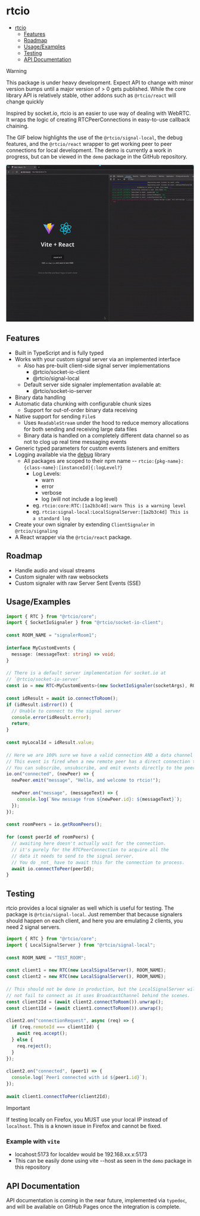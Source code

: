 # rtcio

<!--toc:start-->

- [rtcio](#rtcio)
  - [Features](#features)
  - [Roadmap](#roadmap)
  - [Usage/Examples](#usageexamples)
  - [Testing](#testing)
  - [API Documentation](#api-documentation)
  <!--toc:end-->

> [!WARNING]
> This package is under heavy development. Expect API to change
> with minor version bumps until a major version of > 0 gets
> published. While the core library API is relatively stable,
> other addons such as `@rtcio/react` will change quickly

Inspired by socket.io, rtcio is an easier to use way of dealing with WebRTC.
It wraps the logic of creating RTCPeerConnections in easy-to-use callback
chaining.

The GIF below highlights the use of the `@rtcio/signal-local`, the debug features,
and the `@rtcio/react` wrapper to get working peer to peer connections for
local development. The demo is currently a work in progress, but can be viewed
in the `demo` package in the GitHub repository.

![Working peer to peer connections in Firefox using the LocalSignalServer and React wrapper](https://raw.githubusercontent.com/dbidwell94/rtc.io/refs/heads/master/assets/rtcio.gif)

## Features

- Built in TypeScript and is fully typed
- Works with your custom signal server via an implemented interface
  - Also has pre-built client-side signal server implementations
    - @rtcio/socket-io-client
    - @rtcio/signal-local
  - Default server side signaler implementation available at:
    - @rtcio/socket-io-server
- Binary data handling
- Automatic data chunking with configurable chunk sizes
  - Support for out-of-order binary data receiving
- Native support for sending `File`s
  - Uses `ReadableStream` under the hood to reduce memory allocations
    for both sending and receiving large data files
  - Binary data is handled on a completely different data channel so as
    not to clog up real time messaging events
- Generic typed parameters for custom events listeners and emitters
- Logging available via the [debug](https://www.npmjs.com/package/debug) library
  - All packages are scoped to their npm name -- `rtcio:{pkg-name}:{class-name}:[instanceId]{:logLevel?}`
    - Log Levels:
      - warn
      - error
      - verbose
      - log (will not include a log level)
    - eg. `rtcio:core:RTC:[1a2b3c4d]:warn This is a warning level`
    - eg. `rtcio:signal-local:LocalSignalServer:[1a2b3c4d] This is a standard log`
- Create your own signaler by extending `ClientSignaler` in `@rtcio/signaling`
- A React wrapper via the `@rtcio/react` package.

## Roadmap

- Handle audio and visual streams
- Custom signaler with raw websockets
- Custom signaler with raw Server Sent Events (SSE)

## Usage/Examples

```typescript
import { RTC } from "@rtcio/core";
import { SocketIoSignaler } from "@rtcio/socket-io-client";

const ROOM_NAME = "signalerRoom1";

interface MyCustomEvents {
  message: (messageText: string) => void;
}

// There is a default server implementation for socket.io at
// `@rtcio/socket-io-server`
const io = new RTC<MyCustomEvents>(new SocketIoSignaler(socketArgs), ROOM_NAME);

const idResult = await io.connectToRoom();
if (idResult.isError()) {
  // Unable to connect to the signal server
  console.error(idResult.error);
  return;
}

const myLocalId = idResult.value;

// Here we are 100% sure we have a valid connection AND a data channel
// This event is fired when a new remote peer has a direct connection to you.
// You can subscribe, unsubscribe, and emit events directly to the peer
io.on("connected", (newPeer) => {
  newPeer.emit("message", "Hello, and welcome to rtcio!");

  newPeer.on("message", (messageText) => {
    console.log(`New message from ${newPeer.id}: ${messageText}`);
  });
});

const roomPeers = io.getRoomPeers();

for (const peerId of roomPeers) {
  // awaiting here doesn't actually wait for the connection.
  // it's purely for the RTCPeerConnection to acquire all the
  // data it needs to send to the signal server.
  // You do _not_ have to await this for the connection to process.
  await io.connectToPeer(peerId);
}
```

## Testing

rtcio provides a local signaler as well which is useful for testing.
The package is `@rtcio/signal-local`. Just remember that because
signalers should happen on each client, and here you are emulating 2
clients, you need 2 signal servers.

```typescript
import { RTC } from "@rtcio/core";
import { LocalSignalServer } from "@rtcio/signal-local";

const ROOM_NAME = "TEST_ROOM";

const client1 = new RTC(new LocalSignalServer(), ROOM_NAME);
const client2 = new RTC(new LocalSignalServer(), ROOM_NAME);

// This should not be done in production, but the LocalSignalServer will
// not fail to connect as it uses BroadcastChannel behind the scenes.
const client2Id = (await client2.connectToRoom()).unwrap();
const client1Id = (await client1.connectToRoom()).unwrap();

client2.on("connectionRequest", async (req) => {
  if (req.remoteId === client1Id) {
    await req.accept();
  } else {
    req.reject();
  }
});

client2.on("connected", (peer1) => {
  console.log(`Peer1 connected with id ${peer1.id}`);
});

await client1.connectToPeer(client2Id);
```

> [!IMPORTANT]
> If testing locally on Firefox, you MUST use your local IP instead of `localhost`.
> This is a known issue in Firefox and cannot be fixed.

### Example with `vite`

- locahost:5173 for localdev would be 192.168.xx.x:5173
- This can be easily done using vite --host as seen in the
  `demo` package in this repository

>

## API Documentation

API documentation is coming in the near future, implemented via `typedoc`,
and will be available on GitHub Pages once the integration is complete.

